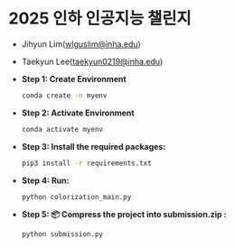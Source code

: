 # 2025 인하 인공지능 챌린지

* Jihyun Lim(wlguslim@inha.edu)
* Taekyun Lee(taekyun0219@inha.edu)

* **Step 1: Create Environment**
   ```bash
   conda create -n myenv
* **Step 2: Activate Environment**
   ```bash
   conda activate myenv
* **Step 3:  Install the required packages:**
    ```bash
   pip3 install -r requirements.txt
* **Step 4:  Run:**
    ```bash
   python colorization_main.py
* **Step 5: 📦 Compress the project into submission.zip :**
    ```bash
   python submission.py
